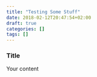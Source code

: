 ```yaml
---
title: "Testing Some Stuff"
date: 2018-02-12T20:47:54+02:00
draft: true
categories: []
tags: []
---
```

### Title
Your content